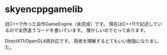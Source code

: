 # skyencppgamelib
旧C++で作った自作GameEngine（未完成）です。
現在はC++11で記述しているので全然違うコードを書いています。
懐かしいのでとってあります。

DirectX11/OpenGL4両対応です。
両者を理解するとてもいい勉強になりました。
